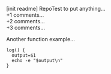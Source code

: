 [init readme] RepoTest to put anything...  
+1 comments...  
+2 comments...  
+3 comments...  

Another function example... 
```  
log() {
  output=$1
  echo -e "$output\n"
}
```  

